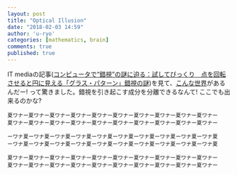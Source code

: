 ```yaml
---
layout: post
title: "Optical Illusion"
date: "2018-02-03 14:59"
author: 'u-ryo'
categories: [mathematics, brain]
comments: true
published: true
---
```

IT mediaの記事([コンピュータで“錯視”の謎に迫る：試してびっくり　点を回転させると円に見える「グラス・パターン」錯視の謎](http://www.itmedia.co.jp/news/articles/1802/02/news010.html))を見て、[こんな世界](http://araiweb.matrix.jp/Exhibition/illusiongallary4.html)があるんだー! って驚きました。錯視を引き起こす成分を分離できるなんて!
ここでも出来るのかな?

```
夏ワナー夏ワナー夏ワナー夏ワナー夏ワナー夏ワナー夏ワナー夏ワナー夏ワナー夏ワナー
夏ワナー夏ワナー夏ワナー夏ワナー夏ワナー夏ワナー夏ワナー夏ワナー夏ワナー夏ワナー

ーワナ夏ーワナ夏ーワナ夏ーワナ夏ーワナ夏ーワナ夏ーワナ夏ーワナ夏ーワナ夏ーワナ夏
ーワナ夏ーワナ夏ーワナ夏ーワナ夏ーワナ夏ーワナ夏ーワナ夏ーワナ夏ーワナ夏ーワナ夏

夏ワナー夏ワナー夏ワナー夏ワナー夏ワナー夏ワナー夏ワナー夏ワナー夏ワナー夏ワナー
夏ワナー夏ワナー夏ワナー夏ワナー夏ワナー夏ワナー夏ワナー夏ワナー夏ワナー夏ワナー
```
